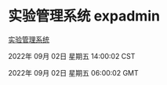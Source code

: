 # 实验管理系统 expadmin
[实验管理系统](http://59.174.9.48:56808/expadmin-782313d2-e1b1-4ea7-932e-3a55e6a1a4d0/)

2022年 09月 02日 星期五 14:00:02 CST

2022年 09月 02日 星期五 06:00:02 GMT
